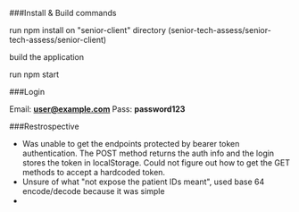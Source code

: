 ﻿###Install & Build commands

run npm install on "senior-client" directory (senior-tech-assess/senior-tech-assess/senior-client)

build the application

run npm start

###Login

Email: **user@example.com**
Pass: **password123**

###Restrospective

 - Was unable to get the endpoints protected by bearer token authentication. The POST method returns the auth info and the login stores the token in localStorage. Could not figure out how to get the GET methods to accept a hardcoded token.
 - Unsure of what "not expose the patient IDs meant", used base 64 encode/decode because it was simple
 -

